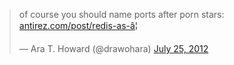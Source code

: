 <blockquote class="twitter-tweet"><p>of course you should name ports after porn stars: <a href="http://t.co/sVs7SXkN" title="http://antirez.com/post/redis-as-LRU-cache.html">antirez.com/post/redis-as-â¦</a></p>&mdash; Ara T. Howard (@drawohara) <a href="https://twitter.com/drawohara/status/227956168998408193" data-datetime="2012-07-25T02:39:20+00:00">July 25, 2012</a></blockquote>
<script src="//platform.twitter.com/widgets.js" charset="utf-8"></script>